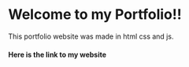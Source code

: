 # Welcome to my Portfolio!!

This portfolio website was made in html css and js.

#### Here is the link to my website 
